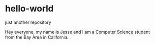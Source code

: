 # hello-world
just another repository

Hey everyone, my name is Jesse and I am a Computer Science student from the Bay Area in California.
